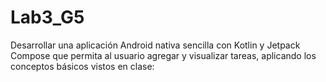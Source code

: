 # Lab3_G5
Desarrollar una aplicación Android nativa sencilla con Kotlin y Jetpack Compose que permita al usuario agregar y visualizar tareas, aplicando los conceptos básicos vistos en clase:

